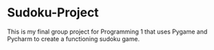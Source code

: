 # Sudoku-Project

This is my final group project for Programming 1 that uses Pygame and Pycharm to create a functioning sudoku game. 

